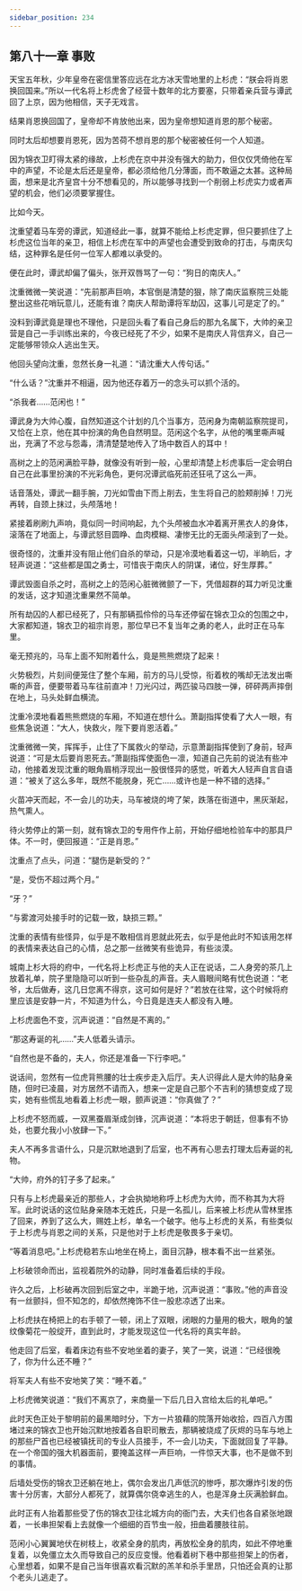 ```yaml
---
sidebar_position: 234
---
```


## 第八十一章 **事败**

天宝五年秋，少年皇帝在密信里答应远在北方冰天雪地里的上杉虎：“朕会将肖恩换回国来。”所以一代名将上杉虎舍了经营十数年的北方要塞，只带着亲兵营与谭武回了上京，因为他相信，天子无戏言。

结果肖恩换回国了，皇帝却不肯放他出来，因为皇帝想知道肖恩的那个秘密。

同时太后却想要肖恩死，因为苦荷不想肖恩的那个秘密被任何一个人知道。

因为锦衣卫盯得太紧的缘故，上杉虎在京中并没有强大的助力，但仅仅凭倚他在军中的声望，不论是太后还是皇帝，都必须给他几分薄面，而不敢逼之太甚。这种局面，想来是北齐皇宫十分不想看见的，所以能够寻找到一个削弱上杉虎实力或者声望的机会，他们必须要掌握住。

比如今天。

沈重望着马车旁的谭武，知道经此一事，就算不能给上杉虎定罪，但只要抓住了上杉虎这位当年的亲卫，相信上杉虎在军中的声望也会遭受到致命的打击，与南庆勾结，这种罪名是任何一位军人都难以承受的。

便在此时，谭武却偏了偏头，张开双唇骂了一句：“狗日的南庆人。”

沈重微微一笑说道：“先前那声巨响，本官倒是清楚的狠，除了南庆监察院三处能整出这些花哨玩意儿，还能有谁？南庆人帮助谭将军劫囚，这事儿可是定了的。”

没料到谭武竟是理也不理他，只是回头看了看自己身后的那九名属下，大帅的亲卫营是自己一手训练出来的，今夜已经死了不少，如果不是南庆人背信弃义，自己一定能够带领众人逃出生天。

他回头望向沈重，忽然长身一礼道：“请沈重大人传句话。”

“什么话？”沈重并不相逼，因为他还存着万一的念头可以抓个活的。

“杀我者……范闲也！”

谭武身为大帅心腹，自然知道这个计划的几个当事方，范闲身为南朝监察院提司，又恰在上京，他在其中扮演的角色自然明显。范闲这个名字，从他的嘴里嘶声喊出，充满了不忿与怨毒，清清楚楚地传入了场中数百人的耳中！

高树之上的范闲满脸平静，就像没有听到一般，心里却清楚上杉虎事后一定会明白自己在此事里扮演的不光彩角色，更何况谭武临死前还狂吼了这么一声。

话音落处，谭武一翻手腕，刀光如雪由下而上削去，生生将自己的脸颊削掉！刀光再转，自颈上抹过，头颅落地！

紧接着刷刷九声响，竟似同一时间响起，九个头颅被血水冲着离开黑衣人的身体，滚落在了地面上，与谭武怒目圆睁、血肉模糊、凄惨无比的无面头颅滚到了一处。

很奇怪的，沈重并没有阻止他们自杀的举动，只是冷漠地看着这一切，半晌后，才轻声说道：“这些都是国之勇士，可惜丧于南庆人的阴谋，诸位，好生厚葬。”

谭武毁面自杀之时，高树之上的范闲心脏微微颤了一下，凭借超群的耳力听见沈重的发话，这才知道沈重果然不简单。

所有劫囚的人都已经死了，只有那辆孤伶伶的马车还停留在锦衣卫众的包围之中，大家都知道，锦衣卫的祖宗肖恩，那位早已不复当年之勇的老人，此时正在马车里。

毫无预兆的，马车上面不知附着什么，竟是熊熊燃烧了起来！

火势极烈，片刻间便笼住了整个车厢，前方的马儿受惊，衔着枚的嘴却无法发出嘶嘶的声音，便要带着马车往前直冲！刀光闪过，两匹骏马四肢一弹，砰砰两声摔倒在地上，马头处鲜血横流。

沈重冷漠地看着熊熊燃烧的车厢，不知道在想什么。萧副指挥使看了大人一眼，有些焦急说道：“大人，快救火，陛下要肖恩活着。”

沈重微微一笑，挥挥手，止住了下属救火的举动，示意萧副指挥使到了身前，轻声说道：“可是太后要肖恩死去。”萧副指挥使面色一凛，知道自己先前的说法有些冲动，他接着发现沈重的眼角眉梢浮现出一股很怪异的感觉，听着大人轻声自言自语道：“被关了这么多年，既然不能脱身，死亡……或许也是一种不错的选择。”

火苗冲天而起，不一会儿的功夫，马车被烧的垮了架，跌落在街道中，黑灰渐起，热气熏人。

待火势停止的第一刻，就有锦衣卫的专用仵作上前，开始仔细地检验车中的那具尸体。不一时，便回报道：“正是肖恩。”

沈重点了点头，问道：“腿伤是新受的？”

“是，受伤不超过两个月。”

“牙？”

“与雾渡河处接手时的记载一致，缺损三颗。”

沈重的表情有些怪异，似乎是不敢相信肖恩就此死去，似乎是他此时不知该用怎样的表情来表达自己的心情，总之那一丝微笑有些诡异，有些淡漠。

城南上杉大将的府中，一代名将上杉虎正与他的夫人正在说话，二人身旁的茶几上放着礼单，院子里隐隐可以听到一些杂乱的声音。夫人眉眼间略有忧色说道：“老爷，太后做寿，这几日您离不得京，这可如何是好？”若放在往常，这个时候将府里应该是安静一片，不知道为什么，今日竟是连夫人都没有入睡。

上杉虎面色不变，沉声说道：“自然是不离的。”

“那这寿诞的礼……”夫人低着头请示。

“自然也是不备的，夫人，你还是准备一下行李吧。”

说话间，忽然有一位虎背熊腰的壮士疾步走入后厅。夫人识得此人是大帅的贴身亲随，但时已凌晨，对方居然不请而入，想来一定是自己那个不吉利的猜想变成了现实，她有些慌乱地看着上杉虎一眼，颤声说道：“你真做了？”

上杉虎不怒而威，一双黑蚕眉渐成剑锋，沉声说道：“本将忠于朝廷，但事有不协处，也要允我小小放肆一下。”

夫人不再多言语什么，只是沉默地退到了后室，也不再有心思去打理太后寿诞的礼物。

“大帅，府外的钉子多了起来。”

只有与上杉虎最亲近的那些人，才会执拗地称呼上杉虎为大帅，而不称其为大将军。此时说话的这位贴身亲随本无姓氏，只是一名孤儿，后来被上杉虎从雪林里拣了回来，养到了这么大，赐姓上杉，单名一个破字。他与上杉虎的关系，有些类似于上杉虎与肖恩之间的关系，只是他对于上杉虎是敬畏多于亲切。

“等着消息吧。”上杉虎稳若东山地坐在椅上，面目沉静，根本看不出一丝紧张。

上杉破领命而出，监视着院外的动静，同时准备着后续的手段。

许久之后，上杉破再次回到后室之中，半跪于地，沉声说道：“事败。”他的声音没有一丝颤抖，但不知怎的，却依然掩饰不住一股悲凉透了出来。

上杉虎扶在椅把上的右手顿了一顿，闭上了双眼，闭眼的力量用的极大，眼角的皱纹像菊花一般绽开，直到此时，才能发现这位一代名将的真实年龄。

他走回了后室，看着床边有些不安地坐着的妻子，笑了一笑，说道：“已经很晚了，你为什么还不睡？”

将军夫人有些不安地笑了笑：“睡不着。”

上杉虎微笑说道：“我们不离京了，来商量一下后几日入宫给太后的礼单吧。”

此时天色正处于黎明前的最黑暗时分，下方一片狼藉的院落开始收拾，四百八方围堵过来的锦衣卫也开始沉默地按着各自职司散去，那辆被烧成了灰烬的马车与地上的那些尸首也已经被镇抚司的专业人员接手，不一会儿功夫，下面就回复了平静。在一个帝国的强大机器面前，要掩盖这样一声巨响，一件惊天大事，也不是做不到的事情。

后墙处受伤的锦衣卫还躺在地上，偶尔会发出几声低沉的惨呼，那次爆炸引发的伤害十分厉害，大部分人都死了，就算偶尔侥幸逃生的人，也是浑身土灰满脸鲜血。

此时正有人抬着那些受了伤的锦衣卫往北城方向的衙门去，大夫们也各自紧张地跟着，一长串担架看上去就像一个细细的百节虫一般，扭曲着腰肢往前。

范闲小心翼翼地伏在树枝上，收紧全身的肌肉，再放松全身的肌肉，如此不停地重复着，以免僵立太久而导致自己的反应变慢。他看着树下巷中那些担架上的伤者，心里想着，如果不是自己当年很喜欢看沉默的羔羊和杀手里昂，只怕还会真的让那个老头儿逃走了。

